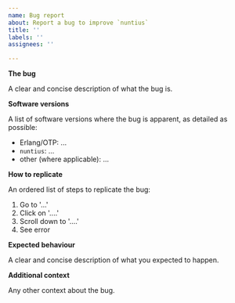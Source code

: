 ```yaml
---
name: Bug report
about: Report a bug to improve `nuntius`
title: ''
labels: ''
assignees: ''

---
```


**The bug**

A clear and concise description of what the bug is.

**Software versions**

A list of software versions where the bug is apparent, as detailed as possible:

* Erlang/OTP: ...
* `nuntius`: ...
* other (where applicable): ...

**How to replicate**

An ordered list of steps to replicate the bug:

1. Go to '...'
2. Click on '....'
3. Scroll down to '....'
4. See error

**Expected behaviour**

A clear and concise description of what you expected to happen.

**Additional context**

Any other context about the bug.

